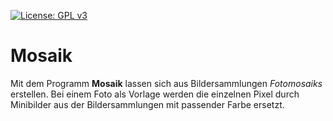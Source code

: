 
[![License: GPL v3](https://img.shields.io/badge/License-GPL%20v3-blue.svg)](http://www.gnu.org/licenses/gpl-3.0)

# Mosaik
Mit dem Programm **Mosaik** lassen sich aus Bildersammlungen *Fotomosaiks* erstellen. Bei einem Foto als Vorlage werden die einzelnen Pixel durch Minibilder aus der Bildersammlungen mit passender Farbe ersetzt.

